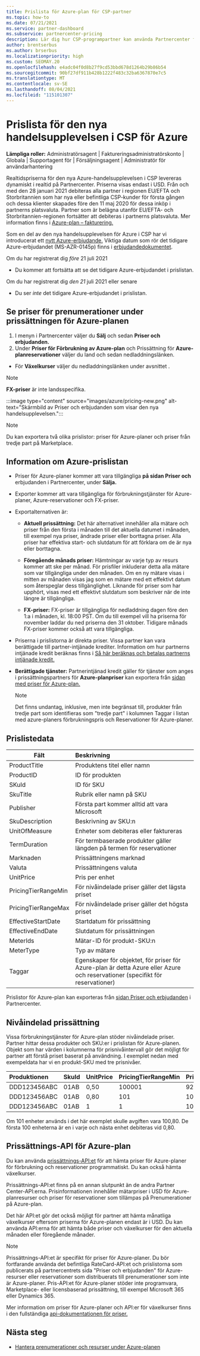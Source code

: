 ```yaml
---
title: Prislista för Azure-plan för CSP-partner
ms.topic: how-to
ms.date: 07/21/2021
ms.service: partner-dashboard
ms.subservice: partnercenter-pricing
description: Lär dig hur CSP-programpartner kan använda Partnercenter för att se prislistan för prenumerationer under Azure-planen.
author: brentserbus
ms.author: brserbus
ms.localizationpriority: high
ms.custom: SEOMAY.20
ms.openlocfilehash: e4adc04f0d8b27f9cd53bbd678d1264b29b86b54
ms.sourcegitcommit: 90bf27df911b428b1222f483c32ba6367870e7c5
ms.translationtype: MT
ms.contentlocale: sv-SE
ms.lasthandoff: 08/04/2021
ms.locfileid: "115101307"
---
```

# <a name="price-list-for-the-new-commerce-experience-in-csp-for-azure"></a>Prislista för den nya handelsupplevelsen i CSP för Azure

**Lämpliga roller:** Administratörsagent | Faktureringsadministratörskonto | Globala | Supportagent för | Försäljningsagent | Administratör för användarhantering

Realtidspriserna för den nya Azure-handelsupplevelsen i CSP levereras dynamiskt i realtid på Partnercenter. Priserna visas endast i USD. Från och med den 28 januari 2021 debiteras alla partner i regionen EU/EFTA och Storbritannien som har nya eller befintliga CSP-kunder för första gången och dessa klienter skapades före den 11 maj 2020 för dessa inköp i partnerns platsvaluta. Partner som är belägna utanför EU/EFTA- och Storbritannien-regionen fortsätter att debiteras i partnerns platsvaluta. Mer information finns i [Azure-plan – fakturering.](azure-plan-billing.md)

Som en del av den nya handelsupplevelsen för Azure i CSP har vi introducerat ett [nytt Azure-erbjudande.](./azure-plan-lp.md) Viktiga datum som rör det tidigare Azure-erbjudandet (MS-AZR-0145p) finns i [erbjudandedokumentet](https://go.microsoft.com/fwlink/p/?linkid=2164140).

Om du har registrerat dig *före* 21 juli 2021
- Du kommer att fortsätta att se det tidigare Azure-erbjudandet i prislistan.

Om du har registrerat dig *den 21* juli 2021 eller senare
- Du ser *inte* det tidigare Azure-erbjudandet i prislistan.

## <a name="see-pricing-for-subscriptions-under-the-azure-plan-pricing"></a>Se priser för prenumerationer under prissättningen för Azure-planen

1.  I menyn i Partnercenter väljer du **Sälj** och sedan **Priser och erbjudanden.**
2.  Under **Priser för Förbrukning av Azure-plan** och Prissättning för **Azure-planreservationer** väljer du land och sedan nedladdningslänken.
   - För **Växelkurser** väljer du nedladdningslänken under avsnittet .

   > [!NOTE] 
   > **FX-priser** är inte landsspecifika.

   :::image type="content" source="images/azure/pricing-new.png" alt-text="Skärmbild av Priser och erbjudanden som visar den nya handelsupplevelsen.":::

   > [!NOTE] 
   > Du kan exportera två olika prislistor: priser för Azure-planer och priser från tredje part på Marketplace.

## <a name="azure-price-list-specifics"></a>Information om Azure-prislistan

- Priser för Azure-planer kommer att vara tillgängliga **på sidan Priser och** erbjudanden i Partnercenter, under **Sälja.**

- Exporter kommer att vara tillgängliga för förbrukningstjänster för Azure-planer, Azure-reservationer och FX-priser.

- Exportalternativen är:

  - **Aktuell prissättning:** Det här alternativet innehåller alla mätare och priser från den första i månaden till det aktuella datumet i månaden, till exempel nya priser, ändrade priser eller borttagna priser. Alla priser har effektiva start- och slutdatum för att förklara om de är nya eller borttagna.

  - **Föregående månads priser:** Hämtningar av varje typ av resurs kommer att ske per månad. För prisfiler inkluderar detta alla mätare som var tillgängliga under den månaden. Om en ny mätare visas i mitten av månaden visas jag som en mätare med ett effektivt datum som återspeglar dess tillgänglighet. Liknande för priser som har upphört, visas med ett effektivt slutdatum som beskriver när de inte längre är tillgängliga.

  - **FX-priser:** FX-priser är tillgängliga för nedladdning dagen före den 1:a i månaden, kl. 18:00 PST. Om du till exempel vill ha priserna för november laddar du ned priserna den 31 oktober. Tidigare månads FX-priser kommer också att vara tillgängliga.

- Priserna i prislistorna är direkta priser. Vissa partner kan vara berättigade till partner-intjänade krediter. Information om hur partnerns intjänade kredit beräknas finns i [Så här beräknas och betalas partnerns intjänade kredit.](partner-earned-credit-explanation.md)

- **Berättigade tjänster:** Partnerintjänad kredit gäller för tjänster som anges i prissättningspartners för **Azure-planpriser** kan exportera från [sidan med priser för Azure-plan.](https://partner.microsoft.com/commerce/sales)
   > [!NOTE]
   > Det finns undantag, inklusive, men inte begränsat till, produkter från  tredje part som identifieras som "tredje part" i kolumnen Taggar i listan med azure-planers förbrukningspris och Reservationer för Azure-planer.

## <a name="price-list-data"></a>Prislistedata

|**Fält**   |**Beskrivning**   |
|--------------------------|:---------------------------|
|ProductTitle  |Produktens titel eller namn|
|ProductID   |ID för produkten|
|SKuId|ID för SKU|
|SkuTitle|Rubrik eller namn på SKU|
|Publisher|Första part kommer alltid att vara Microsoft|
|SkuDescription|Beskrivning av SKU:n|
|UnitOfMeasure|Enheter som debiteras eller faktureras|
|TermDuration|För termbaserade produkter gäller längden på termen för reservationer|
|Marknaden|Prissättningens marknad|
|Valuta|Prissättningens valuta|
|UnitPrice|Pris per enhet|
|PricingTierRangeMin|För nivåindelade priser gäller det lägsta priset|
|PricingTierRangeMax|För nivåindelade priser gäller det högsta priset|
|EffectiveStartDate|Startdatum för prissättning|
|EffectiveEndDate|Slutdatum för prissättningen|
|MeterIds|Mätar-ID för produkt-SKU:n|
|MeterType|Typ av mätare|
|Taggar|Egenskaper för objektet, för priser för Azure-plan är detta Azure eller Azure och reservationer (specifikt för reservationer)|

Prislistor för Azure-plan kan exporteras från [sidan Priser och erbjudanden](https://partner.microsoft.com/dashboard/sell/pricingandoffers) i Partnercenter.

## <a name="tiered-pricing"></a>Nivåindelad prissättning

Vissa förbrukningstjänster för Azure-plan stöder nivåindelade priser. Partner hittar dessa produkter och SKU:er i prislistan för Azure-planen. Objekt som har värden i kolumnerna för prisnivåintervall gör det möjligt för partner att förstå priset baserat på användning. I exemplet nedan med exempeldata har vi en produkt-SKU med tre prisnivåer.

|**Produktionen**   |**SkuId**   |**UnitPrice**   |**PricingTierRangeMin**   |**PricingTierRangeMax**   |
|:---------------|:-----------|:---------------|:-------------------------|:-------------------------|
|DDD123456ABC|01AB|0,50|100001|9223372036854780000|
|DDD123456ABC|01AB|0,80|101|100000|
|DDD123456ABC|01AB|1|1|100|

Om 101 enheter används i det här exemplet skulle avgiften vara 100,80. De första 100 enheterna är en i varje och nästa enhet debiteras vid 0,80.

## <a name="pricing-api-for-azure-plan"></a>Prissättnings-API för Azure-plan

Du kan använda [prissättnings-API:et](/partner/develop/pricing) för att hämta priser för Azure-planer för förbrukning och reservationer programmatiskt. Du kan också hämta växelkurser.

Prissättnings-API:et finns på en annan slutpunkt än de andra Partner Center-API:erna. Prisinformationen innehåller mätarpriser i USD för Azure-planresurser och priser för reservationer som tillämpas på Prenumerationer på Azure-plan.

Det här API:et gör det också möjligt för partner att hämta månatliga växelkurser eftersom priserna för Azure-planen endast är i USD. Du kan använda API:erna för att hämta både priser och växelkurser för den aktuella månaden eller föregående månader.

> [!NOTE]
> Prissättnings-API:et är specifikt för priser för Azure-planer. Du bör fortfarande använda det befintliga RateCard-API:et och prislistorna som publicerats på partnercentrets sida "Priser och erbjudanden" för Azure-resurser eller reservationer som distribuerats till prenumerationer som inte är Azure-planer. Pris-API:et för Azure-planer stöder inte programvara, Marketplace- eller licensbaserad prissättning, till exempel Microsoft 365 eller Dynamics 365.

Mer information om priser för Azure-planer och API:er för växelkurser finns i den fullständiga [api-dokumentationen för priser.](/partner/develop/pricing)

## <a name="next-steps"></a>Nästa steg

- [Hantera prenumerationer och resurser under Azure-planen](azure-plan-manage.md)
